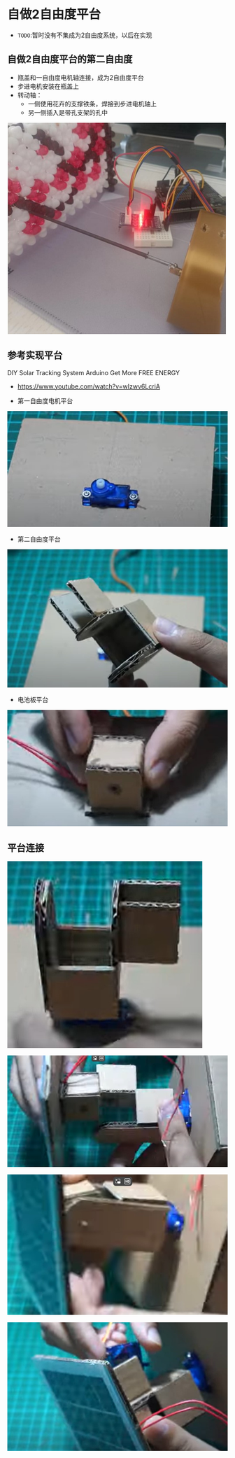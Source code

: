 # 自做2自由度平台

* `TODO`:暂时没有不集成为2自由度系统，以后在实现

## 自做2自由度平台的第二自由度

* 瓶盖和一自由度电机轴连接，成为2自由度平台
* 步进电机安装在瓶盖上
* 转动轴：
   * 一侧使用花卉的支撑铁条，焊接到步进电机轴上
   * 另一侧插入是带孔支架的孔中

![](img/solar_tracer/my_2axis_base.jpg)

## 参考实现平台

DIY Solar Tracking System Arduino Get More FREE ENERGY
* https://www.youtube.com/watch?v=wIzwv6LcriA

* 第一自由度电机平台

![](./img/solar_tracer/1_1axis_base.jpg)

*  第二自由度平台

![](./img/solar_tracer/2_2axis_base.jpg)

* 电池板平台

![](img/solar_tracer/3_pandel_base.jpg)

## 平台连接

![](img/solar_tracer/4_2axis_base-1axis_motor.jpg)

![](img/solar_tracer/5_2axis_base-panel.jpg)

![](img/solar_tracer/6_2axis_base-panel_axis.jpg)

![](img/solar_tracer/7_2axis_base-motor.jpg)


